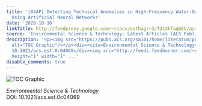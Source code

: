 ```yaml
---
title: '[ASAP] Detecting Technical Anomalies in High-Frequency Water-Quality Data
  Using Artificial Neural Networks'
date: '2020-10-16'
linkTitle: http://feedproxy.google.com/~r/acs/esthag/~3/T31XkfaqbEU/acs.est.0c04069
source: 'Environmental Science & Technology: Latest Articles (ACS Publications)'
description: '<p><img src="https://pubs.acs.org/na101/home/literatum/publisher/achs/journals/content/esthag/0/esthag.ahead-of-print/acs.est.0c04069/20201016/images/medium/es0c04069_0004.gif"
  alt="TOC Graphic"/></p><div><cite>Environmental Science & Technology</cite></div><div>DOI:
  10.1021/acs.est.0c04069</div><img src="http://feeds.feedburner.com/~r/acs/esthag/~4/T31XkfaqbEU"
  height="1" width="1" ...'
disable_comments: true
---
```

<p><img src="https://pubs.acs.org/na101/home/literatum/publisher/achs/journals/content/esthag/0/esthag.ahead-of-print/acs.est.0c04069/20201016/images/medium/es0c04069_0004.gif" alt="TOC Graphic"/></p><div><cite>Environmental Science & Technology</cite></div><div>DOI: 10.1021/acs.est.0c04069</div><img src="http://feeds.feedburner.com/~r/acs/esthag/~4/T31XkfaqbEU" height="1" width="1" ...
